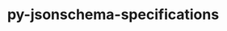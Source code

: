 ---
title: "py-jsonschema-specifications"
layout: cache
categories: [package, develop]
meta: {"compilers": ["gcc@11.4.0", "gcc@9.4.0", "none"], "num_specs": 129, "num_specs_by_stack": {"data-vis-sdk": 13, "e4s": 39, "e4s-neoverse-v2": 26, "e4s-neoverse_v1": 9, "e4s-oneapi": 12, "e4s-power": 4, "radiuss": 26, "root": 129}, "oss": ["ubuntu18.04", "ubuntu20.04", "ubuntu22.04"], "platforms": ["linux"], "stacks": ["data-vis-sdk", "e4s", "e4s-neoverse-v2", "e4s-neoverse_v1", "e4s-oneapi", "e4s-power", "radiuss", "root"], "targets": ["neoverse_v1", "neoverse_v2", "ppc64le", "x86_64_v3"], "versions": ["2023.12.1"]}
spec_details: [{"compiler": "none", "hash": "2445itax2e2qixe6iodwrzgkefhxnbqj", "os": "ubuntu18.04", "platform": "linux", "size": "-", "stacks": ["radiuss", "root"], "target": "x86_64_v3", "variants": ["build_system=python_pip"], "versions": ["2023.12.1"]}, {"compiler": "none", "hash": "26zlerabfqmcdad4nffu3rtllvn22adk", "os": "ubuntu20.04", "platform": "linux", "size": "-", "stacks": ["data-vis-sdk", "root"], "target": "x86_64_v3", "variants": ["build_system=python_pip"], "versions": ["2023.12.1"]}, {"compiler": "none", "hash": "2n2ct2wwixkogocriiugynmi3ud2mghh", "os": "ubuntu20.04", "platform": "linux", "size": "-", "stacks": ["data-vis-sdk", "root"], "target": "x86_64_v3", "variants": ["build_system=python_pip"], "versions": ["2023.12.1"]}, {"compiler": "gcc@9.4.0", "hash": "2uhhm2phsnfer3tgbyesmxqkhlmoplqb", "os": "ubuntu20.04", "platform": "linux", "size": "-", "stacks": ["e4s-power", "root"], "target": "ppc64le", "variants": ["build_system=python_pip"], "versions": ["2023.12.1"]}, {"compiler": "none", "hash": "3a3hg52r4ep7acignt4n7gfu7utc76io", "os": "ubuntu22.04", "platform": "linux", "size": "-", "stacks": ["e4s", "root"], "target": "x86_64_v3", "variants": ["build_system=python_pip"], "versions": ["2023.12.1"]}, {"compiler": "none", "hash": "3ops4h6evd4zigvcyruohdkiduguqb5r", "os": "ubuntu22.04", "platform": "linux", "size": "-", "stacks": ["e4s", "root"], "target": "x86_64_v3", "variants": ["build_system=python_pip"], "versions": ["2023.12.1"]}, {"compiler": "none", "hash": "3rbbzb7f4jjskln4inhljk6hw77a7sss", "os": "ubuntu22.04", "platform": "linux", "size": "-", "stacks": ["e4s", "root"], "target": "x86_64_v3", "variants": ["build_system=python_pip"], "versions": ["2023.12.1"]}, {"compiler": "none", "hash": "47mwvcikbpusnjxfl3tkkp3vkrh2ksu2", "os": "ubuntu22.04", "platform": "linux", "size": "-", "stacks": ["e4s", "root"], "target": "x86_64_v3", "variants": ["build_system=python_pip"], "versions": ["2023.12.1"]}, {"compiler": "none", "hash": "4pl4auwtkwqtadqlwrfvrl7epxt2z44k", "os": "ubuntu22.04", "platform": "linux", "size": "-", "stacks": ["e4s", "root"], "target": "x86_64_v3", "variants": ["build_system=python_pip"], "versions": ["2023.12.1"]}, {"compiler": "none", "hash": "4vwazavwjvqn6mrqxkwhwbt4kr6qeteh", "os": "ubuntu18.04", "platform": "linux", "size": "-", "stacks": ["radiuss", "root"], "target": "x86_64_v3", "variants": ["build_system=python_pip"], "versions": ["2023.12.1"]}, {"compiler": "none", "hash": "5otieil2mqptxtb2wpyc3fna2rq5jpy4", "os": "ubuntu22.04", "platform": "linux", "size": "-", "stacks": ["e4s-neoverse-v2", "root"], "target": "neoverse_v2", "variants": ["build_system=python_pip"], "versions": ["2023.12.1"]}, {"compiler": "none", "hash": "5xjgvkmzwwsezkukkosk4x6magguxuxs", "os": "ubuntu18.04", "platform": "linux", "size": "-", "stacks": ["radiuss", "root"], "target": "x86_64_v3", "variants": ["build_system=python_pip"], "versions": ["2023.12.1"]}, {"compiler": "gcc@11.4.0", "hash": "63p2gx2wsg3d7a3wl4ykg6q3jm6ly7wp", "os": "ubuntu22.04", "platform": "linux", "size": "-", "stacks": ["e4s-neoverse_v1", "root"], "target": "neoverse_v1", "variants": ["build_system=python_pip"], "versions": ["2023.12.1"]}, {"compiler": "none", "hash": "6if7gcitofhaiabot7lnpm7sc7u6bmcu", "os": "ubuntu22.04", "platform": "linux", "size": "-", "stacks": ["e4s-neoverse-v2", "root"], "target": "neoverse_v2", "variants": ["build_system=python_pip"], "versions": ["2023.12.1"]}, {"compiler": "none", "hash": "6ijlbekghqhfta2urojzdftbsqo6shwj", "os": "ubuntu22.04", "platform": "linux", "size": "-", "stacks": ["e4s-oneapi", "root"], "target": "x86_64_v3", "variants": ["build_system=python_pip"], "versions": ["2023.12.1"]}, {"compiler": "none", "hash": "73nflbvfs54xwaqspkiby2ksqdemw6hc", "os": "ubuntu22.04", "platform": "linux", "size": "-", "stacks": ["e4s-neoverse-v2", "root"], "target": "neoverse_v2", "variants": ["build_system=python_pip"], "versions": ["2023.12.1"]}, {"compiler": "none", "hash": "7co4yo5mk7r7tvhhtphmk4izr4fr5htz", "os": "ubuntu22.04", "platform": "linux", "size": "-", "stacks": ["e4s-oneapi", "root"], "target": "x86_64_v3", "variants": ["build_system=python_pip"], "versions": ["2023.12.1"]}, {"compiler": "none", "hash": "7s6kv34bgiz3ethy4yee4uy76vvl4ldh", "os": "ubuntu20.04", "platform": "linux", "size": "-", "stacks": ["data-vis-sdk", "root"], "target": "x86_64_v3", "variants": ["build_system=python_pip"], "versions": ["2023.12.1"]}, {"compiler": "none", "hash": "7szmc7uq7ofsfw2itofw6sent7ptc32z", "os": "ubuntu22.04", "platform": "linux", "size": "-", "stacks": ["e4s", "root"], "target": "x86_64_v3", "variants": ["build_system=python_pip"], "versions": ["2023.12.1"]}, {"compiler": "none", "hash": "7yapoj2f5q5c36plyrwnbliqfvra3byu", "os": "ubuntu22.04", "platform": "linux", "size": "-", "stacks": ["e4s", "root"], "target": "x86_64_v3", "variants": ["build_system=python_pip"], "versions": ["2023.12.1"]}, {"compiler": "none", "hash": "a25mkraewg52y7cwf6sp6uzidhv5y27v", "os": "ubuntu20.04", "platform": "linux", "size": "-", "stacks": ["data-vis-sdk", "root"], "target": "x86_64_v3", "variants": ["build_system=python_pip"], "versions": ["2023.12.1"]}, {"compiler": "none", "hash": "a567ur2rmnrq7lxnf2usvqdijcq5wr4h", "os": "ubuntu22.04", "platform": "linux", "size": "-", "stacks": ["e4s", "root"], "target": "x86_64_v3", "variants": ["build_system=python_pip"], "versions": ["2023.12.1"]}, {"compiler": "none", "hash": "abzzp4c34ai2eqk67yjzaolbjzhfj6aa", "os": "ubuntu18.04", "platform": "linux", "size": "-", "stacks": ["radiuss", "root"], "target": "x86_64_v3", "variants": ["build_system=python_pip"], "versions": ["2023.12.1"]}, {"compiler": "none", "hash": "ajhjbdbz34vrj7ebxvwxmuh7y2yppqyh", "os": "ubuntu22.04", "platform": "linux", "size": "-", "stacks": ["e4s-neoverse-v2", "root"], "target": "neoverse_v2", "variants": ["build_system=python_pip"], "versions": ["2023.12.1"]}, {"compiler": "none", "hash": "aszjmrou5pc6rzwbc5crvfvcpcukuntt", "os": "ubuntu22.04", "platform": "linux", "size": "-", "stacks": ["e4s", "root"], "target": "x86_64_v3", "variants": ["build_system=python_pip"], "versions": ["2023.12.1"]}, {"compiler": "none", "hash": "b3gysoggyl4g3ddxudi7pevjhvmqonhm", "os": "ubuntu20.04", "platform": "linux", "size": "-", "stacks": ["data-vis-sdk", "root"], "target": "x86_64_v3", "variants": ["build_system=python_pip"], "versions": ["2023.12.1"]}, {"compiler": "none", "hash": "bn54g74af37g6yji7pdfiygcuisthcdr", "os": "ubuntu18.04", "platform": "linux", "size": "-", "stacks": ["radiuss", "root"], "target": "x86_64_v3", "variants": ["build_system=python_pip"], "versions": ["2023.12.1"]}, {"compiler": "none", "hash": "bv3j7m4xkqettyyutr4ixk7pqh6p24t3", "os": "ubuntu22.04", "platform": "linux", "size": "-", "stacks": ["e4s-oneapi", "root"], "target": "x86_64_v3", "variants": ["build_system=python_pip"], "versions": ["2023.12.1"]}, {"compiler": "none", "hash": "cncbi4wzjhr7dt5kwzfu2rsikwvmmjon", "os": "ubuntu22.04", "platform": "linux", "size": "-", "stacks": ["e4s", "root"], "target": "x86_64_v3", "variants": ["build_system=python_pip"], "versions": ["2023.12.1"]}, {"compiler": "none", "hash": "cqn35pzs6ktdfng3rje3r6sragwu5n7s", "os": "ubuntu20.04", "platform": "linux", "size": "-", "stacks": ["data-vis-sdk", "root"], "target": "x86_64_v3", "variants": ["build_system=python_pip"], "versions": ["2023.12.1"]}, {"compiler": "gcc@11.4.0", "hash": "csaxddnj7s4l4yje4u4lx4lz3rj3a4qc", "os": "ubuntu22.04", "platform": "linux", "size": "-", "stacks": ["e4s-neoverse_v1", "root"], "target": "neoverse_v1", "variants": ["build_system=python_pip"], "versions": ["2023.12.1"]}, {"compiler": "none", "hash": "cxqfkxfgo3nydzmjoco6dsz7wptkymjv", "os": "ubuntu22.04", "platform": "linux", "size": "-", "stacks": ["e4s-oneapi", "root"], "target": "x86_64_v3", "variants": ["build_system=python_pip"], "versions": ["2023.12.1"]}, {"compiler": "none", "hash": "diwdrthhzsa5znknq25zjk2lrlmgnmcn", "os": "ubuntu22.04", "platform": "linux", "size": "-", "stacks": ["e4s-neoverse-v2", "root"], "target": "neoverse_v2", "variants": ["build_system=python_pip"], "versions": ["2023.12.1"]}, {"compiler": "none", "hash": "dll5sanazzmpejxncr7fxytvk3whze4t", "os": "ubuntu22.04", "platform": "linux", "size": "-", "stacks": ["e4s-neoverse-v2", "root"], "target": "neoverse_v2", "variants": ["build_system=python_pip"], "versions": ["2023.12.1"]}, {"compiler": "none", "hash": "dpoxrhhmi7szwjtbyedx52izuwkyllo2", "os": "ubuntu22.04", "platform": "linux", "size": "-", "stacks": ["e4s-neoverse-v2", "root"], "target": "neoverse_v2", "variants": ["build_system=python_pip"], "versions": ["2023.12.1"]}, {"compiler": "none", "hash": "dra5rr4ram6wnjb5gsfiroy3lyao3r4t", "os": "ubuntu22.04", "platform": "linux", "size": "-", "stacks": ["e4s-oneapi", "root"], "target": "x86_64_v3", "variants": ["build_system=python_pip"], "versions": ["2023.12.1"]}, {"compiler": "none", "hash": "dtmlnygmt3upxz64sfle6uwn7vohbw6e", "os": "ubuntu22.04", "platform": "linux", "size": "-", "stacks": ["e4s-neoverse-v2", "root"], "target": "neoverse_v2", "variants": ["build_system=python_pip"], "versions": ["2023.12.1"]}, {"compiler": "none", "hash": "e26l3el7y7nr52k5kunwdm4pn4z3pvj4", "os": "ubuntu22.04", "platform": "linux", "size": "-", "stacks": ["e4s", "root"], "target": "x86_64_v3", "variants": ["build_system=python_pip"], "versions": ["2023.12.1"]}, {"compiler": "gcc@9.4.0", "hash": "ee65uopaym6yiwcw4pbxcwvuoi45zhfc", "os": "ubuntu20.04", "platform": "linux", "size": "-", "stacks": ["e4s-power", "root"], "target": "ppc64le", "variants": ["build_system=python_pip"], "versions": ["2023.12.1"]}, {"compiler": "none", "hash": "elslhs7n6wvehgfii4uzwtf5g5vuikbt", "os": "ubuntu22.04", "platform": "linux", "size": "-", "stacks": ["e4s", "root"], "target": "x86_64_v3", "variants": ["build_system=python_pip"], "versions": ["2023.12.1"]}, {"compiler": "none", "hash": "exnjz5ds3hua3qkvrkh56xbbyr6r7ojr", "os": "ubuntu18.04", "platform": "linux", "size": "-", "stacks": ["radiuss", "root"], "target": "x86_64_v3", "variants": ["build_system=python_pip"], "versions": ["2023.12.1"]}, {"compiler": "none", "hash": "ez5tyokeltwildtbrmegt5d7zagymah2", "os": "ubuntu22.04", "platform": "linux", "size": "-", "stacks": ["e4s", "root"], "target": "x86_64_v3", "variants": ["build_system=python_pip"], "versions": ["2023.12.1"]}, {"compiler": "gcc@11.4.0", "hash": "fcktl6ogaf3jndhrfgnblcdn5ay3htlt", "os": "ubuntu22.04", "platform": "linux", "size": "-", "stacks": ["e4s-neoverse_v1", "root"], "target": "neoverse_v1", "variants": ["build_system=python_pip"], "versions": ["2023.12.1"]}, {"compiler": "none", "hash": "fdrsbxybxpnypzfa2ea5c6whse4wsxqa", "os": "ubuntu22.04", "platform": "linux", "size": "-", "stacks": ["e4s", "root"], "target": "x86_64_v3", "variants": ["build_system=python_pip"], "versions": ["2023.12.1"]}, {"compiler": "gcc@11.4.0", "hash": "feoasi25f3wt7qiohc4ayyyn3y3br6rv", "os": "ubuntu22.04", "platform": "linux", "size": "-", "stacks": ["e4s-neoverse_v1", "root"], "target": "neoverse_v1", "variants": ["build_system=python_pip"], "versions": ["2023.12.1"]}, {"compiler": "none", "hash": "flqem5jc6yhjomwtpd4o7f7vrpomjjfb", "os": "ubuntu22.04", "platform": "linux", "size": "-", "stacks": ["e4s-neoverse-v2", "root"], "target": "neoverse_v2", "variants": ["build_system=python_pip"], "versions": ["2023.12.1"]}, {"compiler": "none", "hash": "fzruwdiefzwd3pcvuy7qpe5qdivgfyqk", "os": "ubuntu22.04", "platform": "linux", "size": "-", "stacks": ["e4s-neoverse-v2", "root"], "target": "neoverse_v2", "variants": ["build_system=python_pip"], "versions": ["2023.12.1"]}, {"compiler": "none", "hash": "gmkbnmuxwhuhue2zyd7mke5eimsjbs6m", "os": "ubuntu18.04", "platform": "linux", "size": "-", "stacks": ["radiuss", "root"], "target": "x86_64_v3", "variants": ["build_system=python_pip"], "versions": ["2023.12.1"]}, {"compiler": "none", "hash": "gzbaf2tmphxg54mtuxtelfxmywobpcmp", "os": "ubuntu18.04", "platform": "linux", "size": "-", "stacks": ["radiuss", "root"], "target": "x86_64_v3", "variants": ["build_system=python_pip"], "versions": ["2023.12.1"]}, {"compiler": "gcc@9.4.0", "hash": "h72mso5lsucqhz5qq627s5bmkyv7y5yn", "os": "ubuntu20.04", "platform": "linux", "size": "-", "stacks": ["e4s-power", "root"], "target": "ppc64le", "variants": ["build_system=python_pip"], "versions": ["2023.12.1"]}, {"compiler": "gcc@11.4.0", "hash": "hmyeazg6pp4d6n7pi4s6vrxrztbqac5g", "os": "ubuntu22.04", "platform": "linux", "size": "-", "stacks": ["e4s-neoverse_v1", "root"], "target": "neoverse_v1", "variants": ["build_system=python_pip"], "versions": ["2023.12.1"]}, {"compiler": "none", "hash": "huri2wpuxwjqis3mznedxylro6ch7m44", "os": "ubuntu22.04", "platform": "linux", "size": "-", "stacks": ["e4s-neoverse-v2", "root"], "target": "neoverse_v2", "variants": ["build_system=python_pip"], "versions": ["2023.12.1"]}, {"compiler": "none", "hash": "hwps5swz3y4lcur4tpb4l5oknlwyvj3p", "os": "ubuntu22.04", "platform": "linux", "size": "-", "stacks": ["e4s", "root"], "target": "x86_64_v3", "variants": ["build_system=python_pip"], "versions": ["2023.12.1"]}, {"compiler": "none", "hash": "igziyf6xjovd4iohgvunbvcocd5zkj4b", "os": "ubuntu22.04", "platform": "linux", "size": "-", "stacks": ["e4s-neoverse-v2", "root"], "target": "neoverse_v2", "variants": ["build_system=python_pip"], "versions": ["2023.12.1"]}, {"compiler": "none", "hash": "ih5fdvywxnqmcyflbc6qgrq74slgx7xe", "os": "ubuntu20.04", "platform": "linux", "size": "-", "stacks": ["data-vis-sdk", "root"], "target": "x86_64_v3", "variants": ["build_system=python_pip"], "versions": ["2023.12.1"]}, {"compiler": "none", "hash": "ii4n2ewsp6qjh7zmhlbd7qqgmsfbg7is", "os": "ubuntu22.04", "platform": "linux", "size": "-", "stacks": ["e4s-neoverse-v2", "root"], "target": "neoverse_v2", "variants": ["build_system=python_pip"], "versions": ["2023.12.1"]}, {"compiler": "none", "hash": "jqvww25l5e4jc6vorylthugzvq2hjaqy", "os": "ubuntu22.04", "platform": "linux", "size": "-", "stacks": ["e4s", "root"], "target": "x86_64_v3", "variants": ["build_system=python_pip"], "versions": ["2023.12.1"]}, {"compiler": "none", "hash": "k5dzye6ix4tncl5rcohckl7pzqsduzjj", "os": "ubuntu18.04", "platform": "linux", "size": "-", "stacks": ["radiuss", "root"], "target": "x86_64_v3", "variants": ["build_system=python_pip"], "versions": ["2023.12.1"]}, {"compiler": "none", "hash": "k5yixkulfvja5cn23pcxi6icnjsnlvrl", "os": "ubuntu22.04", "platform": "linux", "size": "-", "stacks": ["e4s-neoverse-v2", "root"], "target": "neoverse_v2", "variants": ["build_system=python_pip"], "versions": ["2023.12.1"]}, {"compiler": "none", "hash": "kh3bivt2qeon6x5dhbkuqiulhlj7jee4", "os": "ubuntu22.04", "platform": "linux", "size": "-", "stacks": ["e4s-neoverse-v2", "root"], "target": "neoverse_v2", "variants": ["build_system=python_pip"], "versions": ["2023.12.1"]}, {"compiler": "gcc@11.4.0", "hash": "ko5a4blx7ufc3q77b2px4dzw4brw7z2q", "os": "ubuntu22.04", "platform": "linux", "size": "-", "stacks": ["e4s-neoverse_v1", "root"], "target": "neoverse_v1", "variants": ["build_system=python_pip"], "versions": ["2023.12.1"]}, {"compiler": "none", "hash": "kriclgqivb6tun2iodxzywatolt7gnu7", "os": "ubuntu22.04", "platform": "linux", "size": "-", "stacks": ["e4s", "root"], "target": "x86_64_v3", "variants": ["build_system=python_pip"], "versions": ["2023.12.1"]}, {"compiler": "none", "hash": "kyyern6skfb6dj7i53fiktyxcz3ngomb", "os": "ubuntu18.04", "platform": "linux", "size": "-", "stacks": ["radiuss", "root"], "target": "x86_64_v3", "variants": ["build_system=python_pip"], "versions": ["2023.12.1"]}, {"compiler": "none", "hash": "l56rrkdfz2vn3ecdh62c3cekpegvegcl", "os": "ubuntu18.04", "platform": "linux", "size": "-", "stacks": ["radiuss", "root"], "target": "x86_64_v3", "variants": ["build_system=python_pip"], "versions": ["2023.12.1"]}, {"compiler": "gcc@11.4.0", "hash": "l7u4ksoh2zrprcgprxduwbncojodlq3q", "os": "ubuntu22.04", "platform": "linux", "size": "-", "stacks": ["e4s-neoverse_v1", "root"], "target": "neoverse_v1", "variants": ["build_system=python_pip"], "versions": ["2023.12.1"]}, {"compiler": "none", "hash": "lngetvfn37blv67jc3zrf5spfauf5e24", "os": "ubuntu18.04", "platform": "linux", "size": "-", "stacks": ["radiuss", "root"], "target": "x86_64_v3", "variants": ["build_system=python_pip"], "versions": ["2023.12.1"]}, {"compiler": "none", "hash": "lrvn3jdyzcdq5d4wa4oghurscmm67ho4", "os": "ubuntu18.04", "platform": "linux", "size": "-", "stacks": ["radiuss", "root"], "target": "x86_64_v3", "variants": ["build_system=python_pip"], "versions": ["2023.12.1"]}, {"compiler": "gcc@11.4.0", "hash": "mcw53dsptp42rfcl3atabejixpinpiji", "os": "ubuntu22.04", "platform": "linux", "size": "-", "stacks": ["e4s-neoverse_v1", "root"], "target": "neoverse_v1", "variants": ["build_system=python_pip"], "versions": ["2023.12.1"]}, {"compiler": "none", "hash": "mgxndpnfyul2wgt2sne7kkpsmx2o75pz", "os": "ubuntu22.04", "platform": "linux", "size": "-", "stacks": ["e4s", "root"], "target": "x86_64_v3", "variants": ["build_system=python_pip"], "versions": ["2023.12.1"]}, {"compiler": "none", "hash": "mkfamx7tybbo36ogpvcywrvpg2s6bdni", "os": "ubuntu18.04", "platform": "linux", "size": "-", "stacks": ["radiuss", "root"], "target": "x86_64_v3", "variants": ["build_system=python_pip"], "versions": ["2023.12.1"]}, {"compiler": "none", "hash": "mufrzg3mqjsmkak4josayio3schi3zpg", "os": "ubuntu18.04", "platform": "linux", "size": "-", "stacks": ["radiuss", "root"], "target": "x86_64_v3", "variants": ["build_system=python_pip"], "versions": ["2023.12.1"]}, {"compiler": "none", "hash": "mwxpkxtqwalnomsnm32uujoripdncirb", "os": "ubuntu22.04", "platform": "linux", "size": "-", "stacks": ["e4s-neoverse-v2", "root"], "target": "neoverse_v2", "variants": ["build_system=python_pip"], "versions": ["2023.12.1"]}, {"compiler": "none", "hash": "n2izuo7gnxillhe22bgxlys2bcg2cko5", "os": "ubuntu18.04", "platform": "linux", "size": "-", "stacks": ["radiuss", "root"], "target": "x86_64_v3", "variants": ["build_system=python_pip"], "versions": ["2023.12.1"]}, {"compiler": "gcc@11.4.0", "hash": "nddn3t6x5yyrkrzxj6iyptczz77mns6d", "os": "ubuntu22.04", "platform": "linux", "size": "-", "stacks": ["e4s-neoverse_v1", "root"], "target": "neoverse_v1", "variants": ["build_system=python_pip"], "versions": ["2023.12.1"]}, {"compiler": "none", "hash": "nkioudw2x6u4z3wtyzrnft2yra2bbu3d", "os": "ubuntu22.04", "platform": "linux", "size": "-", "stacks": ["e4s", "root"], "target": "x86_64_v3", "variants": ["build_system=python_pip"], "versions": ["2023.12.1"]}, {"compiler": "none", "hash": "nuwx2trlo4cbmtct3vmwircgursayue3", "os": "ubuntu22.04", "platform": "linux", "size": "-", "stacks": ["e4s", "root"], "target": "x86_64_v3", "variants": ["build_system=python_pip"], "versions": ["2023.12.1"]}, {"compiler": "none", "hash": "nyplbf7fwocav4noded3g76rftkdieug", "os": "ubuntu18.04", "platform": "linux", "size": "-", "stacks": ["radiuss", "root"], "target": "x86_64_v3", "variants": ["build_system=python_pip"], "versions": ["2023.12.1"]}, {"compiler": "none", "hash": "o3qkl4xgsoyn6hg4duge3kx4tbej25rl", "os": "ubuntu22.04", "platform": "linux", "size": "-", "stacks": ["e4s", "root"], "target": "x86_64_v3", "variants": ["build_system=python_pip"], "versions": ["2023.12.1"]}, {"compiler": "none", "hash": "oc46vigymuq4l62f3ckxvpxhgsm4bpgm", "os": "ubuntu22.04", "platform": "linux", "size": "-", "stacks": ["e4s-neoverse-v2", "root"], "target": "neoverse_v2", "variants": ["build_system=python_pip"], "versions": ["2023.12.1"]}, {"compiler": "none", "hash": "ok5pxu7dldnrv4rjjpocfv3l3bnhbkyn", "os": "ubuntu22.04", "platform": "linux", "size": "-", "stacks": ["e4s", "root"], "target": "x86_64_v3", "variants": ["build_system=python_pip"], "versions": ["2023.12.1"]}, {"compiler": "none", "hash": "osp26ow4ekmdxwdmyi3h62dbsqte6gf3", "os": "ubuntu22.04", "platform": "linux", "size": "-", "stacks": ["e4s-neoverse-v2", "root"], "target": "neoverse_v2", "variants": ["build_system=python_pip"], "versions": ["2023.12.1"]}, {"compiler": "none", "hash": "ow6nllhukyki4wrrl4wmkmbgkpxducss", "os": "ubuntu22.04", "platform": "linux", "size": "-", "stacks": ["e4s-neoverse-v2", "root"], "target": "neoverse_v2", "variants": ["build_system=python_pip"], "versions": ["2023.12.1"]}, {"compiler": "none", "hash": "pa6cnkqxqezjdp7tfohnwrlegrut32wm", "os": "ubuntu20.04", "platform": "linux", "size": "-", "stacks": ["data-vis-sdk", "root"], "target": "x86_64_v3", "variants": ["build_system=python_pip"], "versions": ["2023.12.1"]}, {"compiler": "none", "hash": "ph7ww2krbb5jj3vnbtmhfqouqcx445wh", "os": "ubuntu22.04", "platform": "linux", "size": "-", "stacks": ["e4s", "root"], "target": "x86_64_v3", "variants": ["build_system=python_pip"], "versions": ["2023.12.1"]}, {"compiler": "none", "hash": "ponzgxxoctrewpdqfs2xnlqdl3p45jtp", "os": "ubuntu22.04", "platform": "linux", "size": "-", "stacks": ["e4s-neoverse-v2", "root"], "target": "neoverse_v2", "variants": ["build_system=python_pip"], "versions": ["2023.12.1"]}, {"compiler": "gcc@9.4.0", "hash": "psghhgpjjjobq6cuszn23nuc7fysr7ph", "os": "ubuntu20.04", "platform": "linux", "size": "-", "stacks": ["e4s-power", "root"], "target": "ppc64le", "variants": ["build_system=python_pip"], "versions": ["2023.12.1"]}, {"compiler": "none", "hash": "qermmbljibktuwblwkmh72344attegsh", "os": "ubuntu18.04", "platform": "linux", "size": "-", "stacks": ["radiuss", "root"], "target": "x86_64_v3", "variants": ["build_system=python_pip"], "versions": ["2023.12.1"]}, {"compiler": "none", "hash": "qirfcyoq26atgq2dn55lar4ypm3aiffy", "os": "ubuntu22.04", "platform": "linux", "size": "-", "stacks": ["e4s-neoverse-v2", "root"], "target": "neoverse_v2", "variants": ["build_system=python_pip"], "versions": ["2023.12.1"]}, {"compiler": "none", "hash": "qng6iwowebepmr55jfbjf5g7dcdfsnkj", "os": "ubuntu18.04", "platform": "linux", "size": "-", "stacks": ["radiuss", "root"], "target": "x86_64_v3", "variants": ["build_system=python_pip"], "versions": ["2023.12.1"]}, {"compiler": "none", "hash": "qypm75kkrqx2cw77gujemcfa3ffis6ws", "os": "ubuntu18.04", "platform": "linux", "size": "-", "stacks": ["radiuss", "root"], "target": "x86_64_v3", "variants": ["build_system=python_pip"], "versions": ["2023.12.1"]}, {"compiler": "none", "hash": "rf3lwa26uwnhchi75shvtlr2ug7mhnjy", "os": "ubuntu18.04", "platform": "linux", "size": "-", "stacks": ["radiuss", "root"], "target": "x86_64_v3", "variants": ["build_system=python_pip"], "versions": ["2023.12.1"]}, {"compiler": "none", "hash": "ridu5n6dl6obyodqcz6z6evkxu4kds3r", "os": "ubuntu20.04", "platform": "linux", "size": "-", "stacks": ["data-vis-sdk", "root"], "target": "x86_64_v3", "variants": ["build_system=python_pip"], "versions": ["2023.12.1"]}, {"compiler": "none", "hash": "rkrvon3a2xx5ryt4rjyp2oaogctt4pok", "os": "ubuntu20.04", "platform": "linux", "size": "-", "stacks": ["data-vis-sdk", "root"], "target": "x86_64_v3", "variants": ["build_system=python_pip"], "versions": ["2023.12.1"]}, {"compiler": "none", "hash": "rskbutjmlfgdfdsjvblvmqesq3fs46qp", "os": "ubuntu22.04", "platform": "linux", "size": "-", "stacks": ["e4s-neoverse-v2", "root"], "target": "neoverse_v2", "variants": ["build_system=python_pip"], "versions": ["2023.12.1"]}, {"compiler": "none", "hash": "rtr4ftvrmmws3d4chnnb7uta64dptq5p", "os": "ubuntu22.04", "platform": "linux", "size": "-", "stacks": ["e4s", "root"], "target": "x86_64_v3", "variants": ["build_system=python_pip"], "versions": ["2023.12.1"]}, {"compiler": "none", "hash": "rucq5cxmecpkmrw3mmsiivxv232y2w4n", "os": "ubuntu22.04", "platform": "linux", "size": "-", "stacks": ["e4s", "root"], "target": "x86_64_v3", "variants": ["build_system=python_pip"], "versions": ["2023.12.1"]}, {"compiler": "none", "hash": "s2wr5ulik7cmpzzjn57asjwdst6g45er", "os": "ubuntu22.04", "platform": "linux", "size": "-", "stacks": ["e4s", "root"], "target": "x86_64_v3", "variants": ["build_system=python_pip"], "versions": ["2023.12.1"]}, {"compiler": "none", "hash": "s3h52tlqnoe5ntk7ctrwd37ucretzp7o", "os": "ubuntu18.04", "platform": "linux", "size": "-", "stacks": ["radiuss", "root"], "target": "x86_64_v3", "variants": ["build_system=python_pip"], "versions": ["2023.12.1"]}, {"compiler": "none", "hash": "s3wtrczboywnpbjfhugpdy636jo2l2mk", "os": "ubuntu20.04", "platform": "linux", "size": "-", "stacks": ["data-vis-sdk", "root"], "target": "x86_64_v3", "variants": ["build_system=python_pip"], "versions": ["2023.12.1"]}, {"compiler": "none", "hash": "siyhrevij5ognespxnsk3lrpz4u3ttpe", "os": "ubuntu20.04", "platform": "linux", "size": "-", "stacks": ["data-vis-sdk", "root"], "target": "x86_64_v3", "variants": ["build_system=python_pip"], "versions": ["2023.12.1"]}, {"compiler": "none", "hash": "sm6ts72rru6xpmuu37s2v6mitrhtaicn", "os": "ubuntu18.04", "platform": "linux", "size": "-", "stacks": ["radiuss", "root"], "target": "x86_64_v3", "variants": ["build_system=python_pip"], "versions": ["2023.12.1"]}, {"compiler": "none", "hash": "t3mpk4yzmmhnd5dgl24o3memmfqzjqom", "os": "ubuntu22.04", "platform": "linux", "size": "-", "stacks": ["e4s-neoverse-v2", "root"], "target": "neoverse_v2", "variants": ["build_system=python_pip"], "versions": ["2023.12.1"]}, {"compiler": "none", "hash": "t4n5uxxqdgn2trbqvqznu5xmgbiwys36", "os": "ubuntu18.04", "platform": "linux", "size": "-", "stacks": ["radiuss", "root"], "target": "x86_64_v3", "variants": ["build_system=python_pip"], "versions": ["2023.12.1"]}, {"compiler": "none", "hash": "tkd6q33avdl3knpxrrpxoawma7xw2jkb", "os": "ubuntu22.04", "platform": "linux", "size": "-", "stacks": ["e4s", "root"], "target": "x86_64_v3", "variants": ["build_system=python_pip"], "versions": ["2023.12.1"]}, {"compiler": "none", "hash": "tnhlxa7nzzlv272x7pub7iydgbpdbiij", "os": "ubuntu22.04", "platform": "linux", "size": "-", "stacks": ["e4s-oneapi", "root"], "target": "x86_64_v3", "variants": ["build_system=python_pip"], "versions": ["2023.12.1"]}, {"compiler": "none", "hash": "tv6pbn55hd7gy6fldexu2yzbmu5jmycf", "os": "ubuntu22.04", "platform": "linux", "size": "-", "stacks": ["e4s", "root"], "target": "x86_64_v3", "variants": ["build_system=python_pip"], "versions": ["2023.12.1"]}, {"compiler": "none", "hash": "txtl7bsczfvzh6oqr2s7vbq4mmvfvjrw", "os": "ubuntu22.04", "platform": "linux", "size": "-", "stacks": ["e4s", "root"], "target": "x86_64_v3", "variants": ["build_system=python_pip"], "versions": ["2023.12.1"]}, {"compiler": "none", "hash": "tyxdimmwm2o6vbg66qfiiy4fabrbw3rv", "os": "ubuntu22.04", "platform": "linux", "size": "-", "stacks": ["e4s-neoverse-v2", "root"], "target": "neoverse_v2", "variants": ["build_system=python_pip"], "versions": ["2023.12.1"]}, {"compiler": "none", "hash": "u4up7ujpcx6vzrypzpuxa4yl4ex6eiph", "os": "ubuntu22.04", "platform": "linux", "size": "-", "stacks": ["e4s-oneapi", "root"], "target": "x86_64_v3", "variants": ["build_system=python_pip"], "versions": ["2023.12.1"]}, {"compiler": "none", "hash": "u655xek6rnizpdd62n2w4oo5s6a2v652", "os": "ubuntu22.04", "platform": "linux", "size": "-", "stacks": ["e4s", "root"], "target": "x86_64_v3", "variants": ["build_system=python_pip"], "versions": ["2023.12.1"]}, {"compiler": "none", "hash": "uilrnin5bez7sc2bxgdaxpkzj5lfdqwr", "os": "ubuntu22.04", "platform": "linux", "size": "-", "stacks": ["e4s-neoverse-v2", "root"], "target": "neoverse_v2", "variants": ["build_system=python_pip"], "versions": ["2023.12.1"]}, {"compiler": "none", "hash": "ujscly2b32r7nr4aw4bo37gtb73jxvnf", "os": "ubuntu22.04", "platform": "linux", "size": "-", "stacks": ["e4s", "root"], "target": "x86_64_v3", "variants": ["build_system=python_pip"], "versions": ["2023.12.1"]}, {"compiler": "none", "hash": "uqncfzpq7lqfrusuuwomo2ubcyeitgid", "os": "ubuntu18.04", "platform": "linux", "size": "-", "stacks": ["radiuss", "root"], "target": "x86_64_v3", "variants": ["build_system=python_pip"], "versions": ["2023.12.1"]}, {"compiler": "none", "hash": "uydsa2twezhwwclhvniqkrbh2cvufacf", "os": "ubuntu22.04", "platform": "linux", "size": "-", "stacks": ["e4s-neoverse-v2", "root"], "target": "neoverse_v2", "variants": ["build_system=python_pip"], "versions": ["2023.12.1"]}, {"compiler": "none", "hash": "vb3iwn7rkflmr6knr57s7hkdnp63bayj", "os": "ubuntu18.04", "platform": "linux", "size": "-", "stacks": ["radiuss", "root"], "target": "x86_64_v3", "variants": ["build_system=python_pip"], "versions": ["2023.12.1"]}, {"compiler": "none", "hash": "vedmwg3xqoqnrfn2x2kiwzpjfekdogd3", "os": "ubuntu22.04", "platform": "linux", "size": "-", "stacks": ["e4s", "root"], "target": "x86_64_v3", "variants": ["build_system=python_pip"], "versions": ["2023.12.1"]}, {"compiler": "none", "hash": "vhutentv42hz4osdyvf4at3mckr75ste", "os": "ubuntu22.04", "platform": "linux", "size": "-", "stacks": ["e4s", "root"], "target": "x86_64_v3", "variants": ["build_system=python_pip"], "versions": ["2023.12.1"]}, {"compiler": "none", "hash": "wco2z544i72phbknp6q4ubwlfb5vdkr7", "os": "ubuntu22.04", "platform": "linux", "size": "-", "stacks": ["e4s-oneapi", "root"], "target": "x86_64_v3", "variants": ["build_system=python_pip"], "versions": ["2023.12.1"]}, {"compiler": "none", "hash": "wif5v5fnaht7nbr4mh47ymggctdubefm", "os": "ubuntu20.04", "platform": "linux", "size": "-", "stacks": ["data-vis-sdk", "root"], "target": "x86_64_v3", "variants": ["build_system=python_pip"], "versions": ["2023.12.1"]}, {"compiler": "none", "hash": "wipdczhac7b6c2bgxuxdsbsxbwkwzhxa", "os": "ubuntu22.04", "platform": "linux", "size": "-", "stacks": ["e4s", "root"], "target": "x86_64_v3", "variants": ["build_system=python_pip"], "versions": ["2023.12.1"]}, {"compiler": "none", "hash": "wkee2wlxr3r6lracckfgkgsddqyidc23", "os": "ubuntu22.04", "platform": "linux", "size": "-", "stacks": ["e4s-oneapi", "root"], "target": "x86_64_v3", "variants": ["build_system=python_pip"], "versions": ["2023.12.1"]}, {"compiler": "none", "hash": "wos5nnk2mi2ghnyimr5hy44fncdqr6yt", "os": "ubuntu22.04", "platform": "linux", "size": "-", "stacks": ["e4s-oneapi", "root"], "target": "x86_64_v3", "variants": ["build_system=python_pip"], "versions": ["2023.12.1"]}, {"compiler": "none", "hash": "wpo7ot2hvzdyohuytvlzgpwlgnys4mrj", "os": "ubuntu22.04", "platform": "linux", "size": "-", "stacks": ["e4s", "root"], "target": "x86_64_v3", "variants": ["build_system=python_pip"], "versions": ["2023.12.1"]}, {"compiler": "none", "hash": "xg7gdborvlj24eg3loa5u3p5fyug6ljs", "os": "ubuntu22.04", "platform": "linux", "size": "-", "stacks": ["e4s-oneapi", "root"], "target": "x86_64_v3", "variants": ["build_system=python_pip"], "versions": ["2023.12.1"]}, {"compiler": "none", "hash": "ygvrjuuxnni2jeytduxg3ozejzyhs4pn", "os": "ubuntu22.04", "platform": "linux", "size": "-", "stacks": ["e4s", "root"], "target": "x86_64_v3", "variants": ["build_system=python_pip"], "versions": ["2023.12.1"]}, {"compiler": "none", "hash": "ylm6km7urgr7yrl3vkrqpwtuhpz72wbq", "os": "ubuntu22.04", "platform": "linux", "size": "-", "stacks": ["e4s", "root"], "target": "x86_64_v3", "variants": ["build_system=python_pip"], "versions": ["2023.12.1"]}, {"compiler": "none", "hash": "yygjvwxmljdz26dzq5dhlveib6jp5ytk", "os": "ubuntu22.04", "platform": "linux", "size": "-", "stacks": ["e4s", "root"], "target": "x86_64_v3", "variants": ["build_system=python_pip"], "versions": ["2023.12.1"]}, {"compiler": "none", "hash": "z3zrxvqzb6bvs3eevmhyaxiuola73e66", "os": "ubuntu22.04", "platform": "linux", "size": "-", "stacks": ["e4s", "root"], "target": "x86_64_v3", "variants": ["build_system=python_pip"], "versions": ["2023.12.1"]}, {"compiler": "none", "hash": "zuh3rpn5ym5itfrbbjkhtgosugmtvtke", "os": "ubuntu22.04", "platform": "linux", "size": "-", "stacks": ["e4s-oneapi", "root"], "target": "x86_64_v3", "variants": ["build_system=python_pip"], "versions": ["2023.12.1"]}]
---